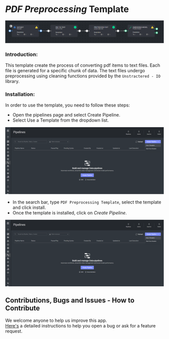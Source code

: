 # *PDF Preprocessing* Template

<img src="assets/preprocess_pdf_template.PNG" alt="Image of the pipeline">

### Introduction:

This template create the process of converting pdf items to text files. Each file is generated for a specific chunk of 
data. The text files undergo preprocessing using cleaning functions provided by the `Unstractered - IO` library. 

### Installation:

In order to use the template, you need to follow these steps:

* Open the pipelines page and select Create Pipeline.
* Select Use a Template from the dropdown list.

<img src="assets/pipeline_create.png" alt="Image of the pipeline creation page">

* In the search bar, type `PDF Preprocessing Template`, select the template and click install.
* Once the template is installed, click on *Create Pipeline*.

<img src="assets/pipeline_create.png" alt="Image of the pipeline">

[//]: # (### Usage:)

[//]: # ()
[//]: # (For the complete documentation of the Active learning pipeline, please refer to)

[//]: # (the [Active Learning Pipeline Documentation]&#40;https://dataloop.ai/docs/active-learning-pipeline&#41;)

## Contributions, Bugs and Issues - How to Contribute

We welcome anyone to help us improve this app.  
[Here's](CONTRIBUTING.md) a detailed instructions to help you open a bug or ask for a feature request.
